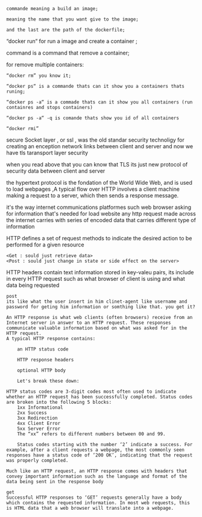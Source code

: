 <!-- commandes: -->

<!-- docker build -t <name of image> <path of your dockerfile>  -->

<!-- doker build -->
	commande meaning a build an image; 

<!-- “-t“ -->
	meaning the name that you want give to the image;

	and the last are the path of the dockerfile;


<!-- “docker run -p <port> -t <name of image>“ -->


“docker run“ for run a image and create a container ;


<!-- “docker rm <id of container>“ -->


<!-- “docker rm“ -->
command is a command that remove a container;

for remove multiple containers:

<!-- “docker rm $(docker ps -a -q)“ -->


	“docker rm” you know it;

	“docker ps“ is a commande thats can it show you a containers thats runing;

	“docker ps -a“ is a commade thats can it show you all containers (run containres and stops containers)

	“docker ps -a“ -q is comande thats show you id of all containers

	“docker rmi”


<!-- SSL ? -->

secure  Socket layer , or ssl  , was the old  standar security technoligy for creating an enception  network links between client and server  and now we have tls taransport layer security
<!-- TLS ? -->
when you read above that you can know that TLS its just new protocol of security data between client and server


<!-- What is HTTP? -->

the hypertext protocol is the fondation of the World Wide Web, and is used to load webpages ,A typical flow over HTTP involves a client machine making a request to a server, which then sends a response message.
<!-- What is in an HTTP request? -->

it's the way internet communications platformes such  web browser asking for information that's needed for load website
any http request made across the internet carries with series of encoded data that carries different type of information
<!-- What is an HTTP method?  or HTTP verbs-->

HTTP defines a set of request methods to indicate the desired action to be performed for a given resource
<!-- verbs : -->
	<Get : sould just retrieve data> 
	<Post :	sould just change in state or side effect on the server>
<!-- What are HTTP request headers?     -->

HTTP headers  contain text information stored in key-valeu pairs, its include in every HTTP request such as what browser of client is using and what data being requested 
<!-- What is in an HTTP request body?  -->
	post
	its like what the user insert in him clinet-agent like username and password for geting him information or somthing like that. you get it?

<!-- What is in an HTTP response?  -->
	An HTTP response is what web clients (often browsers) receive from an Internet server in answer to an HTTP request. These responses communicate valuable information based on what was asked for in the HTTP request.
	A typical HTTP response contains:

		an HTTP status code

		HTTP response headers

		optional HTTP body

		Let's break these down:
<!-- What’s an HTTP status code? -->
	HTTP status codes are 3-digit codes most often used to indicate whether an HTTP request has been successfully completed. Status codes are broken into the following 5 blocks:
		1xx Informational
		2xx Success
		3xx Redirection
		4xx Client Error
		5xx Server Error
		The “xx” refers to different numbers between 00 and 99.

		Status codes starting with the number ‘2’ indicate a success. For example, after a client requests a webpage, the most commonly seen responses have a status code of ‘200 OK’, indicating that the request was properly completed.

<!-- What are HTTP request headers? -->
	Much like an HTTP request, an HTTP response comes with headers that convey important information such as the language and format of the data being sent in the response body

<!-- What is in an HTTP request body? -->
	get
	Successful HTTP responses to ‘GET’ requests generally have a body which contains the requested information. In most web requests, this is HTML data that a web browser will translate into a webpage.